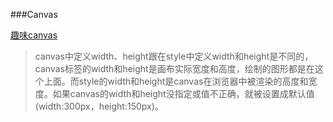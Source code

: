 ###Canvas

[趣味canvas](http://www.chongchonggou.com/g_22288092.html)

>canvas中定义width、height跟在style中定义width和height是不同的，canvas标签的width和height是画布实际宽度和高度，绘制的图形都是在这个上面。而style的width和height是canvas在浏览器中被渲染的高度和宽度。如果canvas的width和height没指定或值不正确，就被设置成默认值(width:300px，height:150px)。


